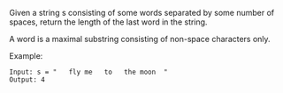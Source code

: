 Given a string s consisting of some words separated by some number of spaces, return the length of the last word in the string.

A word is a maximal substring consisting of non-space characters only.

Example:

```
Input: s = "   fly me   to   the moon  "
Output: 4
```
